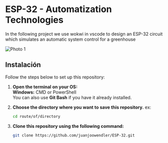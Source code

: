 # ESP-32 - Automatization Technologies
In the following project we use wokwi in vscode to design an ESP-32 circuit which simulates an automatic system control for a greenhouse

![Photo 1]()

## Instalación

Follow the steps below to set up this repository:

1. **Open the terminal on your OS:**  
   **Windows:** CMD or PowerShell  
   You can also use **Git Bash** if you have it already installed.

2. **Choose the directory where you want to save this repository.** ex:  
   ```bash
   cd route/of/directory
   ```

3. **Clone this repository using the following command:**  
   ```bash
   git clone https://github.com/juanjoowendler/ESP-32.git
   ```
